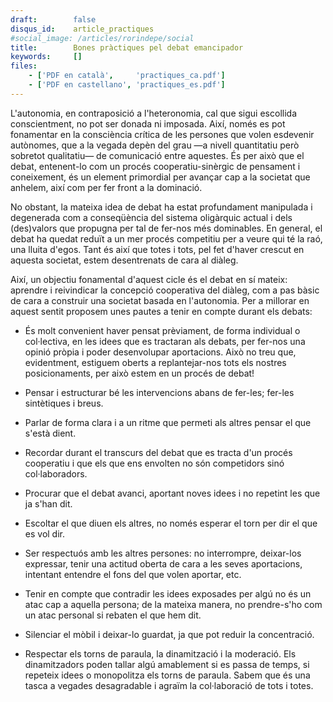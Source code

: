 ```yaml
---
draft:        false
disqus_id:    article_practiques
#social_image: /articles/rorindepe/social
title:        Bones pràctiques pel debat emancipador
keywords:     []
files:
    - ['PDF en català',     'practiques_ca.pdf']
    - ['PDF en castellano', 'practiques_es.pdf']
---
```


L'autonomia, en contraposició a l'heteronomia, cal que sigui escollida conscientment, no pot ser donada ni imposada. Així, només es pot fonamentar en la consciència crítica de les persones que volen esdevenir autònomes, que a la vegada depèn del grau &mdash;a nivell quantitatiu però sobretot qualitatiu&mdash; de comunicació entre aquestes. És per això que el debat, entenent-lo com un procés cooperatiu-sinèrgic de pensament i coneixement, és un element primordial per avançar cap a la societat que anhelem, així com per fer front a la dominació.

No obstant, la mateixa idea de debat ha estat profundament manipulada i degenerada com a conseqüència del sistema oligàrquic actual i dels (des)valors que propugna per tal de fer-nos més dominables. En general, el debat ha quedat reduït a un mer procés competitiu per a veure qui té la raó, una lluita d'egos. Tant és així que totes i tots, pel fet d'haver crescut en  aquesta societat, estem  desentrenats de cara al diàleg.

Així, un objectiu fonamental d'aquest cicle és el debat en sí mateix: aprendre i reivindicar la concepció cooperativa del diàleg, com a pas bàsic de cara a construir una societat basada en l'autonomia. Per a millorar en aquest sentit proposem unes pautes a tenir en compte durant els debats:

- És molt convenient haver pensat prèviament, de forma individual o col·lectiva, en les idees que es tractaran als debats, per fer-nos una opinió pròpia i poder desenvolupar aportacions. Això no treu que, evidentment, estiguem oberts a replantejar-nos tots els nostres posicionaments, per això estem en un procés de debat!

- Pensar i estructurar bé les intervencions abans de fer-les; fer-les sintètiques i breus.

- Parlar de forma clara i a un ritme que permeti als altres pensar el que s'està dient.

- Recordar durant el transcurs del debat que es tracta d'un procés cooperatiu i que els que ens envolten no són competidors sinó col·laboradors.

- Procurar que el debat avanci, aportant noves idees i no repetint les que ja s'han dit.

- Escoltar el que diuen els altres, no només esperar el torn per dir el que   es vol dir.

- Ser respectuós amb les altres persones: no interrompre, deixar-los expressar, tenir una actitud oberta de cara a les seves aportacions, intentant entendre el fons del que volen aportar, etc.

- Tenir en compte que contradir les idees exposades per algú no és un atac cap a aquella persona; de la mateixa manera, no prendre-s'ho com un atac personal si rebaten el que hem dit.

- Silenciar el mòbil i deixar-lo guardat, ja que pot reduir la concentració.

- Respectar els torns de paraula, la dinamització i la moderació. Els dinamitzadors poden tallar algú amablement si es passa de temps, si repeteix idees o monopolitza els torns de paraula. Sabem que és una tasca a vegades desagradable i agraïm la col·laboració de tots i totes.
